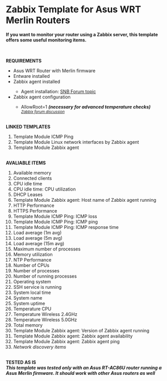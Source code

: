 # Zabbix Template for Asus WRT Merlin Routers

<strong>
  If you want to monitor your router using a Zabbix server, this template offers some useful monitoring items.
</strong>


<BR><BR><strong>REQUIREMENTS</strong>

<UL>
  <LI>Asus WRT Router with Merlin firmware</LI>
  <LI>Entware installed</LI>
  <LI>Zabbix agent installed</LI>
      <UL>
        <LI>Agent installation: <a href=https://www.snbforums.com/threads/rt-ac86u-with-zabbix-agent.64343/#post-587787>SNB Forum topic</a></LI>
      </UL>
  <LI>Zabbix agent configuration</LI>
      <UL>
        <LI>AllowRoot=1 <strong><i>(necessary for advanced temperature checks)</i></strong></LI>
        <small><i><a href=https://www.zabbix.com/forum/zabbix-troubleshooting-and-problems/402023-zabbix-agent-system-run>Zabbix forum discussion</a></i></small>
      </UL>
</UL>


<BR><strong>LINKED TEMPLATES</strong>
<OL>
  <LI>Template Module ICMP Ping
  <LI>Template Module Linux network interfaces by Zabbix agent
  <LI>Template Module Zabbix agent
</OL>


<BR><strong>AVALIABLE ITEMS</strong>
<OL>
  <LI>Available memory
  <LI>Connected clients
  <LI>CPU idle time
  <LI>CPU idle time: CPU utilization
  <LI>DHCP Leases
  <LI>Template Module Zabbix agent: Host name of Zabbix agent running
  <LI>HTTP Performance
  <LI>HTTPS Performance
  <LI>Template Module ICMP Ping: ICMP loss
  <LI>Template Module ICMP Ping: ICMP ping
  <LI>Template Module ICMP Ping: ICMP response time
  <LI>Load average (1m avg)
  <LI>Load average (5m avg)
  <LI>Load average (15m avg)
  <LI>Maximum number of processes
  <LI>Memory utilization
  <LI>NTP Performance
  <LI>Number of CPUs
  <LI>Number of processes
  <LI>Number of running processes
  <LI>Operating system
  <LI>SSH service is running
  <LI>System local time
  <LI>System name
  <LI>System uptime
  <LI>Temperature CPU
  <LI>Temperature Wireless 2.4GHz
  <LI>Temperature Wireless 5.0GHz
  <LI>Total memory
  <LI>Template Module Zabbix agent: Version of Zabbix agent running
  <LI>Template Module Zabbix agent: Zabbix agent availability
  <LI>Template Module Zabbix agent: Zabbix agent ping
  <LI><i>Network discovery items</i>
</OL>


<BR><strong>TESTED AS IS</strong>
<BR>
<strong><i>
  This template was tested only with an Asus RT-AC86U router running a Asus Merlin firmware.
  It should work with other Asus routers as well
</i></strong>
